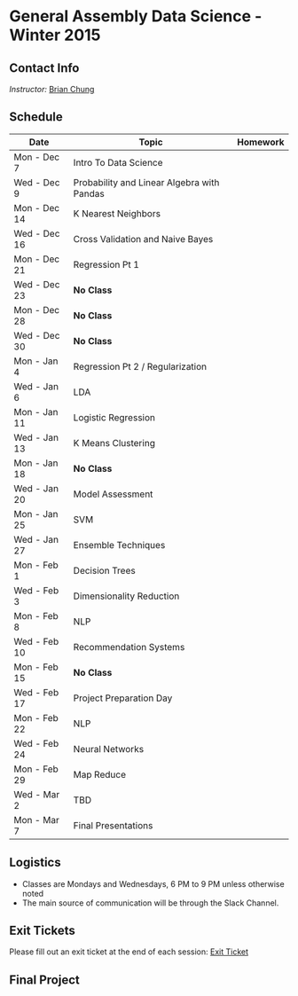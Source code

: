 # General Assembly Data Science - Winter 2015

## Contact Info 
*Instructor:* [Brian Chung](bpchung2@gmail.com)

## Schedule

| **Date**     | **Topic**                                  | **Homework** |
|--------------|--------------------------------------------|---------------|
| Mon - Dec 7  | Intro To Data Science                      | |
| Wed - Dec 9  | Probability and Linear Algebra with Pandas | |
| Mon - Dec 14 | K Nearest Neighbors | |
| Wed - Dec 16 | Cross Validation and Naive Bayes | |
| Mon - Dec 21 | Regression Pt 1 | |
| Wed - Dec 23 | **No Class** | |
| Mon - Dec 28 | **No Class** | |
| Wed - Dec 30 | **No Class** | |
| Mon - Jan 4  | Regression Pt 2 / Regularization | |
| Wed - Jan 6  | LDA | |
| Mon - Jan 11 | Logistic Regression | |
| Wed - Jan 13 | K Means Clustering | |
| Mon - Jan 18 | **No Class** | |
| Wed - Jan 20 | Model Assessment | |
| Mon - Jan 25 | SVM | |
| Wed - Jan 27 | Ensemble Techniques | |
| Mon - Feb 1  | Decision Trees | |
| Wed - Feb 3  | Dimensionality Reduction | |
| Mon - Feb 8  | NLP | |
| Wed - Feb 10 | Recommendation Systems | |
| Mon - Feb 15 | **No Class** | |
| Wed - Feb 17 | Project Preparation Day | | 
| Mon - Feb 22 | NLP | |
| Wed - Feb 24 | Neural Networks | |
| Mon - Feb 29 | Map Reduce | | 
| Wed - Mar 2  | TBD | |
| Mon - Mar 7  | Final Presentations | |


## Logistics
* Classes are Mondays and Wednesdays, 6 PM to 9 PM unless otherwise noted
* The main source of communication will be through the Slack Channel. 

## Exit Tickets
Please fill out an exit ticket at the end of each session: [Exit Ticket](https://docs.google.com/forms/d/1REdQ7NfMqwOnVqH192eO_vugZz1jlyZP8UZmBkMyO4s/viewform )

## Final Project

